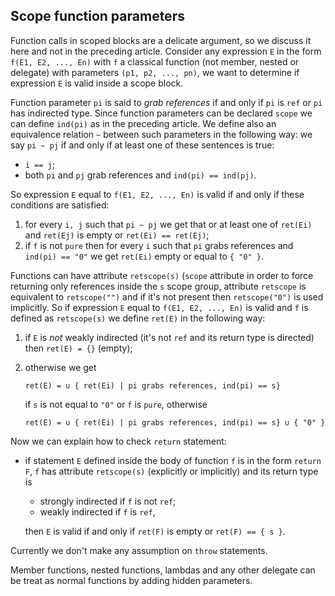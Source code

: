 ## Scope function parameters
Function calls in scoped blocks are a delicate argument, so we discuss it here and not in the preceding article. Consider any expression `E` in the form `f(E1, E2, ..., En)` with `f` a classical function (not member, nested or delegate) with parameters `(p1, p2, ..., pn)`, we want to determine if expression `E` is valid inside a scope block.

Function parameter `pi` is said to *grab references* if and only if `pi` is `ref` or `pi` has indirected type. Since function parameters can be declared `scope` we can define `ind(pi)` as in the preceding article. We define also an equivalence relation `~` between such parameters in the following way: we say `pi ~ pj` if and only if at least one of these sentences is true:
- `i == j`;
- both `pi` and `pj` grab references and `ind(pi) == ind(pj)`.

So expression `E` equal to `f(E1, E2, ..., En)` is valid if and only if these conditions are satisfied:
1. for every `i, j` such that `pi ~ pj` we get that or at least one of `ret(Ei)` and `ret(Ej)` is empty or `ret(Ei) == ret(Ej)`;
2. if `f` is not `pure` then for every `i` such that `pi` grabs references and `ind(pi) == "0"` we get `ret(Ei)` empty or equal to `{ "0" }`. 

Functions can have attribute `retscope(s)` (`scope` attribute  in order to force returning only references inside the `s` scope group, attribute `retscope` is equivalent to `retscope("")` and if it's not present then `retscope("0")` is used implicitly. So if expression `E` equal to `f(E1, E2, ..., En)` is valid and `f` is defined as `retscope(s)` we define `ret(E)` in the following way: 
1. if `E` is *not* weakly indirected (it's not `ref` and its return type is directed) then `ret(E) = {}` (empty);
2. otherwise we get

    ````
    ret(E) = ∪ { ret(Ei) | pi grabs references, ind(pi) == s}
    ````
    
    if `s` is not equal to `"0"` or `f` is `pure`, otherwise
    
    ````
    ret(E) = ∪ { ret(Ei) | pi grabs references, ind(pi) == s} ∪ { "0" }
    ````


Now we can explain how to check `return` statement:

- if statement `E` defined inside the body of function `f` is in the form `return F`, `f` has attribute `retscope(s)` (explicitly or implicitly) and its return type is

    - strongly indirected if `f` is not `ref`;
    - weakly indirected if `f` is `ref`,
 
  then `E` is valid if and only if `ret(F)` is empty or `ret(F) == { s }`.

Currently we don't make any assumption on `throw` statements.

Member functions, nested functions, lambdas and any other delegate can be treat as normal functions by adding hidden parameters.
